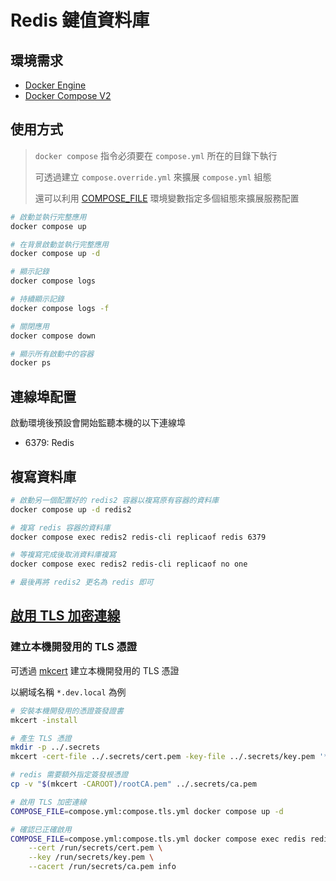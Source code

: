 # Redis 鍵值資料庫

## 環境需求

- [Docker Engine](https://docs.docker.com/install/)
- [Docker Compose V2](https://docs.docker.com/compose/cli-command/)

## 使用方式

> `docker compose` 指令必須要在 `compose.yml` 所在的目錄下執行
>
> 可透過建立 `compose.override.yml` 來擴展 `compose.yml` 組態
>
> 還可以利用 [COMPOSE_FILE](https://docs.docker.com/compose/reference/envvars/#compose_file) 環境變數指定多個組態來擴展服務配置

```sh
# 啟動並執行完整應用
docker compose up

# 在背景啟動並執行完整應用
docker compose up -d

# 顯示記錄
docker compose logs

# 持續顯示記錄
docker compose logs -f

# 關閉應用
docker compose down

# 顯示所有啟動中的容器
docker ps
```

## 連線埠配置

啟動環境後預設會開始監聽本機的以下連線埠

- 6379: Redis

## 複寫資料庫

```sh
# 啟動另一個配置好的 redis2 容器以複寫原有容器的資料庫
docker compose up -d redis2

# 複寫 redis 容器的資料庫
docker compose exec redis2 redis-cli replicaof redis 6379

# 等複寫完成後取消資料庫複寫
docker compose exec redis2 redis-cli replicaof no one

# 最後再將 redis2 更名為 redis 即可
```

## [啟用 TLS 加密連線](https://redis.io/topics/encryption)

### 建立本機開發用的 TLS 憑證

可透過 [mkcert](https://github.com/FiloSottile/mkcert) 建立本機開發用的 TLS 憑證

以網域名稱 `*.dev.local` 為例

```sh
# 安裝本機開發用的憑證簽發證書
mkcert -install

# 產生 TLS 憑證
mkdir -p ../.secrets
mkcert -cert-file ../.secrets/cert.pem -key-file ../.secrets/key.pem '*.dev.local'

# redis 需要額外指定簽發根憑證
cp -v "$(mkcert -CAROOT)/rootCA.pem" ../.secrets/ca.pem
```

```sh
# 啟用 TLS 加密連線
COMPOSE_FILE=compose.yml:compose.tls.yml docker compose up -d

# 確認已正確啟用
COMPOSE_FILE=compose.yml:compose.tls.yml docker compose exec redis redis-cli -p 6380 --tls \
    --cert /run/secrets/cert.pem \
    --key /run/secrets/key.pem \
    --cacert /run/secrets/ca.pem info
```
